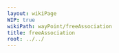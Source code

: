 ```yaml
---
layout: wikiPage
WIP: true
wikiPath: wayPoint/freeAssociation
title: freeAssociation
root: ../../
---
```


<!--This page is subject to our wiki transclusion guidelines and should only be edited under consideration of such.-->
